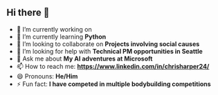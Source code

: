 ## Hi there 👋

<!--
**Chr1sHarper/Chr1sHarper** is a ✨ _special_ ✨ repository because its `README.md` (this file) appears on your GitHub profile.

Here are some ideas to get you started:

- 🔭 I’m currently working on ...
- 🌱 I’m currently learning ...
- 👯 I’m looking to collaborate on ...
- 🤔 I’m looking for help with ...
- 💬 Ask me about ...
- 📫 How to reach me: ...
- 😄 Pronouns: ...
- ⚡ Fun fact: ...
-->

- 🔭 I’m currently working on 
- 🌱 I’m currently learning **Python**
- 👯 I’m looking to collaborate on **Projects involving social causes**
- 🤔 I’m looking for help with **Technical PM opportunities in Seattle**
- 💬 Ask me about **My AI adventures at Microsoft**
- 📫 How to reach me: **https://www.linkedin.com/in/chrisharper24/**
- 😄 Pronouns: **He/Him**
- ⚡ Fun fact: **I have competed in multiple bodybuilding competitions**